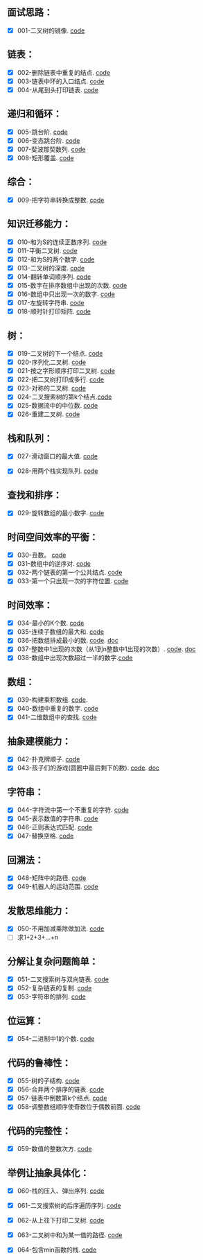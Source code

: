 ## 面试思路：

- [x] 001-二叉树的镜像. [code](src/001.cpp)

## 链表：

- [x] 002-删除链表中重复的结点. [code](src/002.cpp)
- [x] 003-链表中环的入口结点. [code](src/003.cpp)
- [x] 004-从尾到头打印链表. [code](src/004.cpp)

## 递归和循环：

- [x] 005-跳台阶. [code](src/005.cpp)
- [x] 006-变态跳台阶. [code](src/006.cpp)
- [x] 007-斐波那契数列. [code](src/007.cpp)
- [x] 008-矩形覆盖. [code](src/008.cpp)

## 综合：

- [x] 009-把字符串转换成整数. [code](src/009.cpp)

## 知识迁移能力：

- [x] 010-和为S的连续正数序列. [code](src/010.cpp)
- [x] 011-平衡二叉树. [code](src/011.cpp)
- [x] 012-和为S的两个数字. [code](src/012.cpp)
- [x] 013-二叉树的深度. [code](src/013.cpp)
- [x] 014-翻转单词顺序列. [code](src/014.cpp)
- [x] 015-数字在排序数组中出现的次数. [code](src/015.cpp)
- [x] 016-数组中只出现一次的数字. [code](src/016.cpp)
- [x] 017-左旋转字符串. [code](src/017.cpp)
- [x] 018-顺时针打印矩阵. [code](src/018.cpp)

## 树：

- [x] 019-二叉树的下一个结点. [code](src/019.cpp)
- [x] 020-序列化二叉树. [code](src/020.cpp)
- [x] 021-按之字形顺序打印二叉树. [code](src/021.cpp)
- [x] 022-把二叉树打印成多行. [code](src/022.cpp)
- [x] 023-对称的二叉树. [code](src/023.cpp)
- [x] 024-二叉搜索树的第k个结点.[code](src/024.cpp)
- [x] 025-数据流中的中位数. [code](src/025.cpp)
- [x] 026-重建二叉树. [code](src/026.cpp)

## 栈和队列：

- [x] 027-滑动窗口的最大值. [code](src/027.cpp)
- [x] 028-用两个栈实现队列. [code](src/028.cpp)


## 查找和排序：

- [x] 029-旋转数组的最小数字. [code](src/029.cpp)

## 时间空间效率的平衡：

- [x] 030-丑数。 [code](src/030.cpp)
- [x] 031-数组中的逆序对. [code](src/031.cpp)
- [x] 032-两个链表的第一个公共结点. [code](src/032.cpp)
- [x] 033-第一个只出现一次的字符位置. [code](src/033.cpp)

## 时间效率：

- [x] 034-最小的K个数. [code](src/034.cpp)
- [x] 035-连续子数组的最大和. [code](src/035.cpp)
- [x] 036-把数组排成最小的数. [code](src/036.cpp). [doc](doc/036.md)
- [x] 037-整数中1出现的次数（从1到n整数中1出现的次数）. [code](src/037.cpp). [doc](doc/037.md)
- [x] 038-数组中出现次数超过一半的数字.[code](src/038.cpp)

## 数组：

- [x] 039-构建乘积数组. [code](src/039.cpp). 
- [x] 040-数组中重复的数字. [code](src/040.cpp)
- [x] 041-二维数组中的查找. [code](src/041.cpp)

## 抽象建模能力：

- [x] 042-扑克牌顺子. [code](src/042.cpp) 
- [x] 043-孩子们的游戏(圆圈中最后剩下的数). [code](src/043.cpp). [doc](doc/043.md)

## 字符串：

- [x] 044-字符流中第一个不重复的字符. [code](src/044.cpp)
- [x] 045-表示数值的字符串. [code](src/045.cpp)
- [x] 046-正则表达式匹配. [code](src/046.cpp)
- [x] 047-替换空格. [code](src/047.cpp)

## 回溯法：

- [x] 048-矩阵中的路径. [code](src/048.cpp)
- [x] 049-机器人的运动范围. [code](src/049.cpp)

## 发散思维能力：

- [x] 050-不用加减乘除做加法. [code](src/050.cpp)
- [ ] 求1+2+3+...+n

## 分解让复杂问题简单：

- [x] 051-二叉搜索树与双向链表. [code](src/051.cpp)
- [x] 052-复杂链表的复制. [code](src/052.cpp)
- [x] 053-字符串的排列. [code](src/053.cpp)

## 位运算：

- [x] 054-二进制中1的个数. [code](src/054.cpp)

## 代码的鲁棒性：

- [x] 055-树的子结构. [code](src/055.cpp)
- [x] 056-合并两个排序的链表. [code](src/056.cpp)
- [x] 057-链表中倒数第k个结点. [code](src/057.cpp)
- [x] 058-调整数组顺序使奇数位于偶数前面. [code](src/058.cpp)

## 代码的完整性：

- [x] 059-数值的整数次方. [code](src/059.cpp)

## 举例让抽象具体化：

- [x] 060-栈的压入、弹出序列. [code](src/060.cpp)
- [x] 061-二叉搜索树的后序遍历序列. [code](src/061.cpp)
- [x] 062-从上往下打印二叉树. [code](src/062.cpp)
- [x] 063-二叉树中和为某一值的路径. [code](src/063.cpp)
- [x] 064-包含min函数的栈. [code](src/064.cpp)

